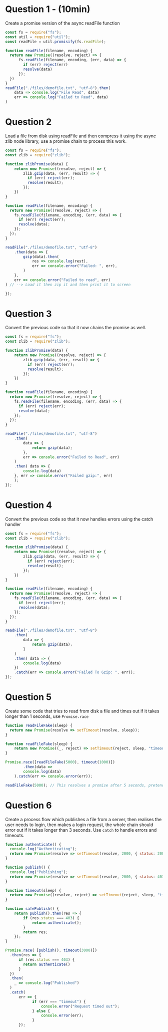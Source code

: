 # Question 1 - (10min)

Create a promise version of the async readFile function

```js
const fs = require("fs");
const util = require("util");
const readFile = util.promisify(fs.readFile);

function readFile(filename, encoding) {
  return new Promise((resolve, reject) => {
      fs.readFile(filename, encoding, (err, data) => {
        if (err) reject(err)
        resolve(data)
      });
  })
}
readFile("./files/demofile.txt", "utf-8").then(
    data => console.log("File Read", data)
    err => console.log("Failed to Read", data)
)
```

# Question 2

Load a file from disk using readFile and then compress it using the async zlib node library, use a promise chain to process this work.

```js
const fs = require("fs");
const zlib = require("zlib");

function zlibPromise(data) {
    return new Promise((resolve, reject) => {
        zlib.gzip(data, (err, result) => {
          if (err) reject(err);
          resolve(result);
        });
    })
}

function readFile(filename, encoding) {
  return new Promise((resolve, reject) => {
    fs.readFile(filename, encoding, (err, data) => {
      if (err) reject(err);
      resolve(data);
    });
  });
}

readFile("./files/demofile.txt", "utf-8")
    .then(data => {
        gzip(data).then(
            res => console.log(rest),
            err => console.error("Failed: ", err),
        )
    },
    err => console.error("Failed to read", err)
) // --> Load it then zip it and then print it to screen

});
```

# Question 3

Convert the previous code so that it now chains the promise as well.

```js
const fs = require("fs");
const zlib = require("zlib");

function zlibPromise(data) {
    return new Promise((resolve, reject) => {
        zlib.gzip(data, (err, result) => {
          if (err) reject(err);
          resolve(result);
        });
    })
}

function readFile(filename, encoding) {
  return new Promise((resolve, reject) => {
    fs.readFile(filename, encoding, (err, data) => {
      if (err) reject(err);
      resolve(data);
    });
  });
}

readFile("./files/demofile.txt", "utf-8")
    .then(
        data => {
            return gzip(data);
        },
        err => console.error("Failed to Read", err)
    )
    .then( data => {
        console.log(data)
    }, err => console.error("Failed gzip:", err)
    );
});
```

# Question 4

Convert the previous code so that it now handles errors using the catch handler

```js
const fs = require("fs");
const zlib = require("zlib");

function zlibPromise(data) {
    return new Promise((resolve, reject) => {
        zlib.gzip(data, (err, result) => {
          if (err) reject(err);
          resolve(result);
        });
    })
}

function readFile(filename, encoding) {
  return new Promise((resolve, reject) => {
    fs.readFile(filename, encoding, (err, data) => {
      if (err) reject(err);
      resolve(data);
    });
  });
}

readFile("./files/demofile.txt", "utf-8")
    .then(
        data => {
            return gzip(data);
        }
    )
    .then( data => {
        console.log(data)
    })
    .catch(err => console.error("Failed To Gzip: ", err));
});
```



# Question 5

Create some code that tries to read from disk a file and times out if it takes longer than 1 seconds, use `Promise.race`

```js
function readFileFake(sleep) {
  return new Promise(resolve => setTimeout(resolve, sleep));
}

function readFileFake(sleep) {
    return new Promise((_, reject) => setTimeout(reject, sleep, "timeout"));
}

Promise.race([readFileFake(5000), timeout(1000)])
        .then(data =>
        console.log(data)
    ).catch(err => console.error(err));

readFileFake(5000); // This resolves a promise after 5 seconds, pretend it's a large file being read from disk
```

# Question 6

Create a process flow which publishes a file from a server, then realises the user needs to login, then makes a login request, the whole chain should error out if it takes longer than 3 seconds. Use `catch` to handle errors and timeouts.

```js
function authenticate() {
  console.log("Authenticating");
  return new Promise(resolve => setTimeout(resolve, 2000, { status: 200 }));
}

function publish() {
  console.log("Publishing");
  return new Promise(resolve => setTimeout(resolve, 2000, { status: 403 }));
}

function timeout(sleep) {
  return new Promise((resolve, reject) => setTimeout(reject, sleep, "timeout"));
}

function safePublish() {
    return publish().then(res => {
        if (res.status === 403) {
            return authenticate();
        }
        return res;
    });
}

Promise.race( [publish(), timeout(3000)])
  .then(res => {
      if (res.status === 403) {
        return authenticate()  
      }
  })
  .then(
    _ => console.log("Published")
  )
  .catch(
      err => {
            if (err === "timeout") {
                console.error("Request timed out");
            } else {
                console.error(err);
            }
      });
```
